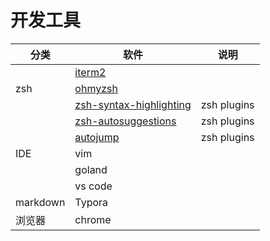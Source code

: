 # 开发工具
| 分类     | 软件                                                         | 说明        |
| -------- | ------------------------------------------------------------ | ----------- |
|          | [iterm2](https://iterm2.com/)                                |             |
| zsh      | [ohmyzsh](https://github.com/ohmyzsh/ohmyzsh)                |             |
|          | [zsh-syntax-highlighting](https://github.com/zsh-users/zsh-syntax-highlighting) | zsh plugins |
|          | [zsh-autosuggestions](https://github.com/zsh-users/zsh-autosuggestions) | zsh plugins |
|          | [autojump](https://github.com/wting/autojump)                | zsh plugins |
| IDE      | vim                                                          |             |
|          | goland                                                       |             |
|          | vs code                                                      |             |
| markdown | Typora                                                       |             |
| 浏览器   | chrome                                                       |             |



